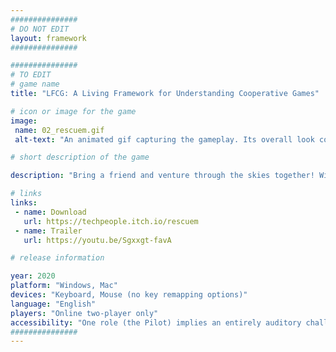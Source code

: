 ```yaml
---
###############
# DO NOT EDIT
layout: framework
###############

###############
# TO EDIT
# game name
title: "LFCG: A Living Framework for Understanding Cooperative Games"

# icon or image for the game
image:
 name: 02_rescuem.gif
 alt-text: "An animated gif capturing the gameplay. Its overall look consists of pixel art and vibrant ambience. It shows an airplane viewed from above, on the sky. Particles are emitted from the tail of the plane, indicating it is moving. A strip at the bottom represents the available and selected radio frequency. The airplane suddenly morphs into an helicopter."

# short description of the game

description: "Bring a friend and venture through the skies together! Will you be the hero of the day? Be the brave Pilot and lead the aircraft through the menacing stormy skies. Play as the crafty Engineer and pay close attention to the surroundings."

# links
links:
 - name: Download
   url: https://techpeople.itch.io/rescuem
 - name: Trailer
   url: https://youtu.be/Sgxxgt-favA

# release information

year: 2020
platform: "Windows, Mac"
devices: "Keyboard, Mouse (no key remapping options)"
language: "English"
players: "Online two-player only"
accessibility: "One role (the Pilot) implies an entirely auditory challenge (blind accessible) and the other (the Engineer) implies a visual challenge. The game was designed as an inclusive game experience for players with mixed visual abilities."
###############
---
```

